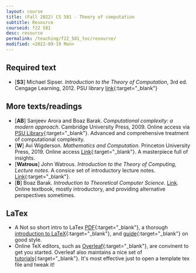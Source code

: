 ```yaml
---
layout: course
title: (Fall 2022) CS 581 - Theory of computation 
subtitle: Resource 
courseid: f22 581
desc: resource
permalink: /teaching/f22_581_toc/resource/
modified: <2022-09-19 Mon>
---
```


## Required text
*  [**S3**] Michael Sipser. _Introduction to the Theory of
   Computation_, 3rd ed. Cengage Learning, 2012. PSU library
   [link](https://search.library.pdx.edu/permalink/f/p82vj0/CP99219117401853){:target="_blank"}

## More texts/readings
*  [**AB**] Sanjeev Arora and Boaz Barak. _Computational complexity: a
   modern approach_. Cambridge University Press, 2009. Online access
   via [PSU
   Library](https://search.library.pdx.edu/permalink/f/p82vj0/CP51231398510001451){:target="_blank"}. Advanced
   and comprehensive treatment of computational complexity. 
*  [**W**] Avi Wigderson. _Mathematics and Computation_. Princeton
   University Press, 2019. Online access
   [Link](https://www.math.ias.edu/avi/book){:target="_blank"}. A
   masterpiece full of insights. 
*  [**Watrous**] John Watrous. _Introduction to the Theory of
Computing, Lecture notes_. A consice set of introductory lecture
notes.
[Link](https://cs.uwaterloo.ca/~watrous/ToC-notes/){:target="_blank"}.
*  [**B**] Boaz Barak. _Introduction to Theoretical Computer Science_.
   [Link](https://introtcs.org/public/). Online textbook, mostly
   introductory, and providing alternative perspectives sometimes.

## LaTex
* A Not so short intro to LaTex [PDF](https://tobi.oetiker.ch/lshort/lshort.pdf){:target="_blank"}, a thorough [introduction to LaTeX](https://en.wikibooks.org/wiki/LaTeX){:target="_blank"}, and [guide](http://www.math.illinois.edu/~ajh/tex/basics.html){:target="_blank"} on good style. 
* Online TeX editors, such as
  [Overleaf](https://www.overleaf.com/){:target="_blank"}, are
  convinent to get you started. Overleaf also maintains a nice set of
  [tutorials](https://www.overleaf.com/learn/latex/Tutorials){:target="_blank"}. It's
  most effective just to open a template tex file and tweak it!

